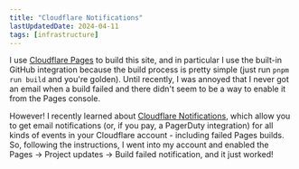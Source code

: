 ```yaml
---
title: "Cloudflare Notifications"
lastUpdatedDate: 2024-04-11
tags: [infrastructure]
---
```


I use [Cloudflare Pages](https://pages.cloudflare.com) to build this site, and in particular I use the built-in GitHub integration because the build process is pretty simple (just run `pnpm run build` and you're golden).
Until recently, I was annoyed that I never got an email when a build failed and there didn't seem to be a way to enable it from the Pages console.

However! I recently learned about [Cloudflare Notifications](https://developers.cloudflare.com/notifications/), which allow you to get email notifications (or, if you pay, a PagerDuty integration) for all kinds of events in your Cloudflare account - including failed Pages builds.
So, following the instructions, I went into my account and enabled the Pages -> Project updates -> Build failed notification, and it just worked!